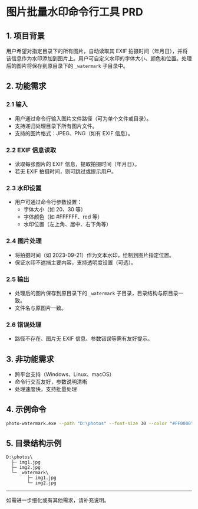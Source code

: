 # 图片批量水印命令行工具 PRD

## 1. 项目背景
用户希望对指定目录下的所有图片，自动读取其 EXIF 拍摄时间（年月日），并将该信息作为水印添加到图片上。用户可自定义水印的字体大小、颜色和位置。处理后的图片将保存到原目录下的 `_watermark` 子目录中。

## 2. 功能需求

### 2.1 输入
- 用户通过命令行输入图片文件路径（可为单个文件或目录）。
- 支持递归处理目录下所有图片文件。
- 支持的图片格式：JPEG、PNG（如有 EXIF 信息）。

### 2.2 EXIF 信息读取
- 读取每张图片的 EXIF 信息，提取拍摄时间（年月日）。
- 若无 EXIF 拍摄时间，则可跳过或提示用户。

### 2.3 水印设置
- 用户可通过命令行参数设置：
  - 字体大小（如 20、30 等）
  - 字体颜色（如 #FFFFFF、red 等）
  - 水印位置（左上角、居中、右下角等）

### 2.4 图片处理
- 将拍摄时间（如 2023-09-21）作为文本水印，绘制到图片指定位置。
- 保证水印不遮挡主要内容，支持透明度设置（可选）。

### 2.5 输出
- 处理后的图片保存到原目录下的 `_watermark` 子目录，目录结构与原目录一致。
- 文件名与原图片一致。

### 2.6 错误处理
- 路径不存在、图片无 EXIF 信息、参数错误等需有友好提示。

## 3. 非功能需求
- 跨平台支持（Windows、Linux、macOS）
- 命令行交互友好，参数说明清晰
- 处理速度快，支持批量处理

## 4. 示例命令

```bash
photo-watermark.exe --path "D:\photos" --font-size 30 --color "#FF0000" --position "bottom-right"
```

## 5. 目录结构示例

```
D:\photos\
  ├─ img1.jpg
  ├─ img2.jpg
  └─ _watermark\
        ├─ img1.jpg
        └─ img2.jpg
```

---

如需进一步细化或有其他需求，请补充说明。